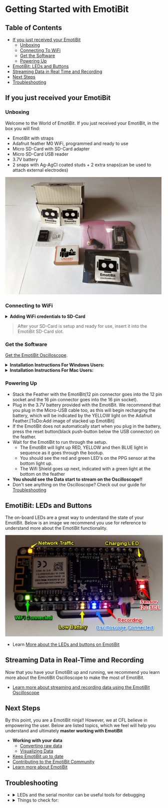 # Getting Started with EmotiBit
[comment]: <> ([alt text][SideView])

## Table of Contents
- [If you just received your EmotiBit](#If-you-just-received-your-EmotiBit)
  - [Unboxing](#Unboxing)
  - [Connecting To WiFi](#connecting-to-wifi)
  - [Get the Software](#Get-the-Software)
  - [Powering Up](#Powering-up)
- [EmotiBit: LEDs and Buttons](#EmotiBit-LEDs-and-Buttons)
- [Streaming Data in Real Time and Recording](#Streaming-Data-in-Real-Time-and-Recording)
- [Next Steps](#Next-Steps)
- [Troubleshooting](#Troubleshooting)


## If you just received your EmotiBit
### Unboxing
Welcome to the World of EmotiBit. If you just received your EmotiBit, in the box you will find:
- EmotiBit with straps
- Adafruit feather M0 WiFi, programmed and ready to use
- Micro SD-Card with SD-Card adapter
- Micro SD-Card USB reader
- 3.7V battery
- 2 snaps with Ag-AgCl coated studs + 2 extra snaps(can be used to attach external electrodes)
<img src="./assets/emotibit-outOfBox.png" width="500">

### Connecting to WiFi

<details><summary><b>Adding WiFi credentials to SD-Card</b></summary>

- To connect the EmotiBit to WiFi, you have to add the WiFi credentials`SSID: WIFi Name` and `Password: WiFi Password` to a file named `config.txt` on the SD-Card provided. **Note**: _FAT32 is important for the EmotiBit to function as designed_ 
- If you got your SD-card with your EmotiBit, it's already in the FAT32 format. 
- If using an SD-Card **other** than the one provided in the box, please **make sure it is formatted to be FAT32**. If it is not in **FAT32** format, follow the instructions below to Format the SD-Card
- <details><summary>Formatting to FAT32</summary>

  - Download [SD Memory Card Formatter](https://www.sdcard.org/downloads/formatter/)
  - You can use SD Memory Card Formatter to format the SD-Card into FAT32 format. 
  </details>

- Create a **config.txt** file on the SD-Card.
- The contents of the file should be in format as shown below:
- ``{"WifiCredentials": [{"ssid": "Foo", "password" : "Bar"}]}`` (_Just copy and paste this line in the **config.txt** file on the SD-Card_)
- Replace `Foo` with the `WiFi name` and `Bar` with the `WiFi password`.

- <details><summary><b>Access multiple WiFi networks</b>(EmotiBit FeatherWing v0.5.4+)</summary>
 
  - a JSON list can be used to store up to 12 sets of network credentials in config.txt:
    - ``{"WifiCredentials": [{"ssid": "Foo", "password" : "Bar"},{"ssid": "Fnord", "password" : "Baz"}]}`` (_Just copy and paste this line in the **config.txt** file on the SD-Card_)
    - Replace `Foo` with the `WiFi 1 name` and `Bar` with the `WiFi 1 password`. Replace `Fnord` with the `WiFi 2 name` and `Baz` with the `WiFi 2 password`
  - In the setup of EmotiBit_Example, all the WiFi networks are tried sequentially, a process that times out at ~1min. If a quick connection is desired after programming or reset:
    - Shorten the list
    - Organize the list in order of priority of the connection
  </details>

</details>

> After your SD-Card is setup and ready for use, insert it into the EmotiBit SD-Card slot.


### Get the Software
[Get the EmotiBit Oscilloscope](https://github.com/EmotiBit/ofxEmotiBit/releases/latest).
<details><summary><b>Installation Instructions For Windows Users:</b></summary>
 
  - **Note:** EmotiBit software is supported only for Windows 10.
  - After you have downloaded `EmotiBitSoftware-Windows.zip`, go ahead and extract it.
  - You will find a `setup.exe` executable inside the extracted folder. Run the setup by double-clicking.
  - Follow through the setup. Click on `Close` once the setup is complete and the EmotiBit Software has been installed.
  - You will notice that shortcuts to `EmotiBit Oscilloscope` and `EmotiBit DataParser` have been created in the start menu and on the desktop.
</details>

 <details><summary><b>Installation Instructions For Mac Users:</b></summary>
    
  - Move the downloaded zip file to a folder location you desire. Double click on the .zip file to extract it.
  - You will find the Application(`EmotiBit Oscilloscope` and `EmotiBit DataParser`) in the extracted folder.
      ![][oscilloscope-drirectory]
  
  - <details><summary>Opening Software in mojave</summary>
        
      - Right click on the EmotiBitOscilloscope app. Choose **Open**. 
      - If this is the first time you are using this application, a dialog box might appear asking you to `Allow` this application. Click on `Allow`. 
      - You will see the EmotiBit Oscilloscope Application start.
    </details>
  - <details><summary>Opening Software in Catalina</summary>
  
      - Right click on the EmotiBitOscilloscope app. Choose **Open**. 
      - A dialog box will appear with options `Move to Trash` or `Cancel`. Click `Cancel`. You will have to allow the application to run in the `Security and Privacy` center. To do so:
              ![][macOs-Catalina-Initial_Oscilloscope_Error]
      - Click on the `Apple Logo` > `Syatem Preferences` > `Security and Privacy`.
              ![][macOS-Catalina-sys_pref]
      - You will find a request for `EmotiBit Oscilloscope` at the bottom of this window. Click on `Open Anyways`. 
              ![][macOS-Catalina-System_pref_Security&options]
      - Click on `Allow` on the dialog box that appears.This will open the `EmotiBit Oscilloscope` application.
              ![][macOS-Catalina-Allow_emotibit]
    </details>
> **Note that the Software is currently supported only for macOS-**Mojave**[version 10.14] and macOS-**Catalina**[version 10.15].**
> You can find your macOS version by clicking on the `Apple Logo`(on the top left of your screen) > `About This Mac`.
> <img src="./assets/macOS-Catalina-OS_version.png" width="800">

</details>    

### Powering Up
- Stack the Feather with the EmotiBit(12 pin connector goes into the 12 pin socket and the 16 pin connector goes into the 16 pin socket).
- Plug in the 3.7V battery provided with the EmotiBit. We recommend that you plug in the Micro-USB cable too, as this will begin recharging the battery, which will be indicated by the YELLOW light on the Adafruit Feather.[ToDo:Add image of stacked up EmotiBit]
- If the EmotiBit does not automatically start when you plug in the battery, press the reset button(black push-button below the USB connector) on the feather.
- Wait for the EmotiBit to run through the setup.
  - The EmotiBit will light up RED, YELLOW and then BLUE light in sequence as it goes through the bootup.
  - You should see the red and green LED's on the PPG sensor at the bottom light up.
  - The Wifi Shield goes up next, indicated with a green light at the bottom on the feather
- **You should see the Data start to stream on the Oscilloscope!!**
- Don't see anything on the Oscilloscope? Check out our guide for [Troubleshooting](#Troubleshooting)

## EmotiBit: LEDs and Buttons
The on-board LEDs are a great way to understand the state of your EmotiBit. Below is an image we recommend you use for reference to understand more about the EmotiBit functionality.

![alt text][LED]

- Learn [More about the LEDs and buttons on EmotiBit](./Contributing_to_emotibit_community/Learn_more_about_emotibit.md/#LEDs-and-Buttons)

## Streaming Data in Real-Time and Recording
Now that you have your EmotiBit up and running, we recommend you learn more about the EmotiBit Oscilloscope to make the most of EmotiBit.
- [Learn more about streaming and recording data using the EmotiBit Oscilloscope](./Working_with_emotibit_data.md/#Real-Time-Streaming)


## Next Steps
By this point, you are a EmotiBit ninja!! However, we at CFL believe in empowering the user. Below are listed topics, which we feel will help you understand and ultimately **master working with EmotiBit**
- **Working with your data**
  - [Converting raw data](./Working_with_emotibit_data.md/#Converting-Raw-Data)
  - [Visualizing  Data](./Working_with_emotibit_data.md/#Visualize-Recorded-Data)
- [Keep EmotiBit up to date](./Keep_emotibit_up_to_date.md)
- [Contributing to the EmotiBit Community](./Contributing_to_emotibit_community)
- [Learn more about EmotiBit](./Contributing_to_emotibit_community/Learn_more_about_emotibit.md)

## Troubleshooting
- <details>
  <summary>LEDs and the serial monitor can be useful tools for debugging</summary>
  <br>
  
  - if the green _WiFi Connected_ LED is on, the feather is connected to WiFi
  - if the yellow _Network Traffic_ LED flashes at all, it suggests that the EmotiBit is exchanging packets with ofxEmotiBit
  </details>
- <details>
  <summary>Things to check for:</summary>
  <br>
  
  - Make sure the SD-Card contains the **config.txt** file.
  - Verify if the **WiFi-Name** and **WiFi-Password** are correctly entered in the config file.
  </details>

[LED]: ./assets/M0_WiFi_LED_Indicators_01.png "Feather LED's"
[macOS-version]: ./assets/macOS-Catalina-OS_version.png "macOS version" 
[oscilloscope-drirectory]: ./assets/macOS-oscilloscope_file_heirarchy.png ""
[macOs-Catalina-Initial_Oscilloscope_Error]: ./assets/macOs-Catalina-Initial_Oscilloscope_Error.png ""
[macOS-Catalina-sys_pref]: ./assets/macOS-Catalina-sys_pref.png "" 
[macOS-Catalina-System_pref_Security&options]: ./assets/macOS-Catalina-System_pref_Security&options.png "" 
[macOS-Catalina-Allow_emotibit]: ./assets/macOS-Catalina-Allow_emotibit.png "" 
